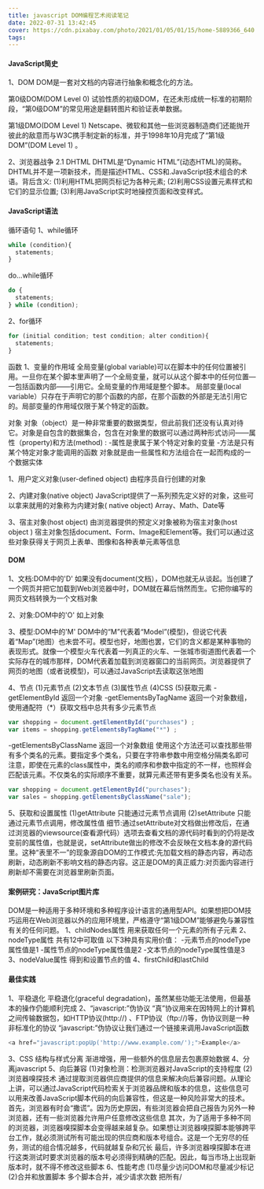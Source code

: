 ```yaml
---
title: javascript DOM编程艺术阅读笔记
date: 2022-07-31 13:42:45
cover: https://cdn.pixabay.com/photo/2021/01/05/01/15/home-5889366_640.jpg
tags:
---
```


#### JavaScript简史
1、DOM
DOM是一套对文档的内容进行抽象和概念化的方法。

第0级DOM(DOM Level 0)
试验性质的初级DOM，在还未形成统一标准的初期阶段，“第0级DOM”的常见用途是翻转图片和验证表单数据。

第1级DMO(DOM Level 1)
Netscape、微软和其他一些浏览器制造商们还能抛开彼此的敌意而与W3C携手制定新的标准，并于1998年10月完成了“第1级DOM”(DOM Level 1) 。

<!-- more -->

2、浏览器战争
2.1 DHTML
DHTML是“Dynamic HTML”(动态HTML)的简称。DHTML并不是一项新技术，而是描述HTML、CSS和.JavaScript技术组合的术语。背后含义:
(1)利用HTML把网页标记为各种元素;
(2)利用CSS设置元素样式和它们的显示位置;
(3)利用JavaScript实时地操控页面和改变样式。

#### JavaScript语法
循环语句
1、while循环
```javascript
while (condition){
  statements;
}
```
do...while循环
```javascript
do {
  statements;
} while (condition);
```
  2、for循环
```javascript
for (initial condition; test condition; alter condition){
  statements;
}
```

函数
1、变量的作用域
全局变量(global variable)可以在脚本中的任何位置被引用。一旦你在某个脚本里声明了一个全局变量，就可以从这个脚本中的任何位置―一包括函数内部—―引用它。全局变量的作用域是整个脚本。
局部变量(local variable）只存在于声明它的那个函数的内部，在那个函数的外部是无法引用它的。局部变量的作用域仅限于某个特定的函数。

对象
对象（object）是一种非常重要的数据类型，但此前我们还没有认真对待它。对象是自包含的数据集合，包含在对象里的数据可以通过两种形式访问——属性（property)和方法(method) :
-属性是隶属于某个特定对象的变量
-方法是只有某个特定对象才能调用的函数
对象就是由一些属性和方法组合在一起而构成的一个数据实体

1、用户定义对象(user-defined object)
由程序员自行创建的对象

2、内建对象(native object)
JavaScript提供了一系列预先定义好的对象，这些可以拿来就用的对象称为内建对象( native object) 
Array、Math、Date等

3、宿主对象(host object)
由浏览器提供的预定义对象被称为宿主对象(host object ) 
宿主对象包括document、Form、Image和Element等。我们可以通过这些对象获得关于网页上表单、图像和各种表单元素等信息

#### DOM
1、文档:DOM中的'D'
如果没有document(文档），DOM也就无从谈起。当创建了一个网页并把它加载到Web浏览器中时，DOM就在幕后悄然而生。它把你编写的网页文档转换为一个文档对象

2、对象:DOM中的'O'
如上对象

3、模型:DOM中的'M'
DOM中的“M”代表着“Model”(模型)，但说它代表着“Map”(地图）也未尝不可。模型也好，地图也罢，它们的含义都是某种事物的表现形式。就像一个模型火车代表着一列真正的火车、一张城市街道图代表着一个实际存在的城市那样，DOM代表着加载到浏览器窗口的当前网页。浏览器提供了网页的地图（或者说模型)，可以通过JavaScript去读取这张地图

4、节点
(1)元素节点
(2)文本节点
(3)属性节点
(4)CSS
(5)获取元素
-getElementById 返回一个对象
-getElementsByTagName 返回一个对象数组，使用通配符（*）获取文档中总共有多少元素节点
```javascript
var shopping = document.getElementById("purchases") ;
var items = shopping.getElementsByTagName("*") ;
```
-getElementsByClassName 返回一个对象数组
使用这个方法还可以查找那些带有多个类名的元素。要指定多个类名，只要在字符串参数中用空格分隔类名即可
注意，即使在元素的class属性中，类名的顺序和参数中指定的不一样，也照样会匹配该元素。不仅类名的实际顺序不重要，就算元素还带有更多类名也没有关系。
```javascript
var shopping = document.getElementById("purchases");
var sales = shopping.getElementsByClassName("sale");
```

5、获取和设置属性
(1)getAttribute 只能通过元素节点调用
(2)setAttribute 只能通过元素节点调用，修改属性值
细节:通过setAttribute对文档做出修改后，在通过浏览器的viewsource(查看源代码）选项去查看文档的源代码时看到的仍将是改变前的属性值，也就是说，setAttribute做出的修改不会反映在文档本身的源代码里。这种“表里不一”的现象源自DOM的工作模式:先加载文档的静态内容，再动态刷新，动态刷新不影响文档的静态内容。这正是DOM的真正威力:对页面内容进行刷新却不需要在浏览器里刷新页面。

#### 案例研究：JavaScript图片库
DOM是一种适用于多种环境和多种程序设计语言的通用型API。如果想把DOM技巧运用在Web浏览器以外的应用环境里，严格遵守“第1级DOM”能够避免与兼容性有关的任何问题。
1、childNodes属性 用来获取任何一个元素的所有子元素
2、nodeType属性 共有12中可取值
以下3种具有实用价值：
-元素节点的nodeType属性值是1
-属性节点的nodeType属性值是2
-文本节点的nodeType属性值是3
3、nodeValue属性 得到和设置节点的值
4、firstChild和lastChild

#### 最佳实践
1、平稳退化
平稳退化(graceful degradation)，虽然某些功能无法使用，但最基本的操作仍能顺利完成
2、“javascript:”伪协议
“真”协议用来在因特网上的计算机之间传输数据包，如HTTP协议(http://) 、FTP协议（ftp://)等，伪协议则是一种非标准化的协议
“javascript:”伪协议让我们通过一个链接来调用JavaScript函数
```javascript
<a href="javascript:popUp('http://www.example.com/');">Example</a>
```
3、CSS
结构与样式分离
渐进增强，用一些额外的信息层去包裹原始数据
4、分离javascript
5、向后兼容
(1)对象检测：检测浏览器对JavaScript的支持程度
(2)浏览器嗅探技术
通过提取浏览器供应商提供的信息来解决向后兼容问题。从理论上讲，可以通过JavaScript代码检索关于浏览器品牌和版本的信息，这些信息可以用来改善JavaScript脚本代码的向后兼容性，但这是一种风险非常大的技术。
首先，浏览器有时会“撒谎”。因为历史原因，有些浏览器会把自己报告为另外一种浏览器，还有一些浏览器允许用户任意修改这些信息
其次，为了适用于多种不同的浏览器，浏览器嗅探脚本会变得越来越复杂。如果想让浏览器嗅探脚本能够跨平台工作，就必须测试所有可能出现的供应商和版本号组合。这是一个无穷尽的任务，测试的组合情况越多，代码就越复杂和冗长
最后，许多浏览器嗅探脚本在进行这类测试时要求浏览器的版本号必须得到精确的匹配。因此，每当市场上出现新版本时，就不得不修改这些脚本
6、性能考虑
(1)尽量少访问DOM和尽量减少标记
(2)合并和放置脚本
多个脚本合并，减少请求次数
把所有/<script/>标签都放到文档的末尾，/</body/>标记之前，就可以让页面变得更快
(3)压缩脚本
压缩工具：
-Douglas Crockford的JSMin (http://www.crockford.com/javascript/jsmin.html)
-雅虎的YUI Compressor (http://developer.yahoo.com/yui/compressor)
-谷歌的Closure Compiler (http://closure-compiler.appspot.com/home)

#### 动态创建标记
1、document.write & innerHTML属性
2、DOM方法
(1)createElement
(1)appendChild
(1)createTextNode
(1)insertBefore
3、Ajax
(1)XMLHttpRequest对象
```javascript
function getHTTPObject () {
  if (typeof XMLHttpRequest == "undefined") xMLHttpRequest =function () {
    try { return new Activexobject ( "Msxm12.XMLHTTP.6.0"); )catch (e) { }
    try { return new ActivexObject ("Msxm12.XMLHTTP.3.0");)catch (e) { }
    try { return new ActivexObject ( "Msxm12.XMLHTTP"); )catch (e) { }
    return false;
  }
  return new XMLHttpRequest ( ) ;
}
```

XHTML5
本质上是使用严格的XML规则编写的HTML5。从技术角度说，Web浏览器应该将任何XHTML5文档都视为XML文档，而不是HTML文档。而在现实中，你还得在文档的头部发送正确的MIME类型，即application/xhtml+xml。有些浏览器不认识这个MIME类型，因而一般要在服务器端对浏览器进行探查后再发送。否则最坏的情况，页面很可能根本不会在浏览器中呈现。因此，绝大多数XHTML页面仍然是以HTML类型发送的。

#### CSS-DOM
1、三位一体的网页
(1)结构层
网页的结构层(structural layer)由HTML或XHTML之类的标记语言负责创建
(2)表示层
表示层(presentation layer)由CSS负责完成。CSS描述页面内容应该如何呈现
(3)行为层
行为层(behavior layer)负责内容应该如何响应事件这一问题。这是JavaScript语言和DOM主宰的领域
(4)分离
-使用(X)HTML去搭建文档的结构
-使用CSS去设置文档的呈现效果
-使用DOM脚本去实现文档的行为
2、style属性
在外部样式表里声明的样式不会进入style对象，在文档的<head>部分里声明的样式也是如此
style对象只包含在HTML代码里用style属性声明的样式
3、何时该使用DOM脚本设置样式
(1)根据元素在节点树里的位置来设置样式
(2)根据某种条件反复设置某种样式
(3)响应事件
4、className属性

#### HTML5
1、canvas
2、video和audio

疑问点：
1、遇到的知识点觉得掌握了，没有记录，后面又忘了
重要的知识点都记录，不管有没有掌握
2、任务拆分评估时间不准
更深入的了解项目代码和业务逻辑
3、看书遇到问题的时候，先记录继续阅读，还是先解决问题在阅读？
先记录继续阅读，看后面是否有解答
4、原型链
不建议研究__proto__这种知识点，可以看看es6中新的关于原型链的继承
理解知识的时候，不要添加太多概念，避免混乱